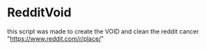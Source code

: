 # RedditVoid 

this script was made to create the VOID and clean the reddit cancer "https://www.reddit.com/r/place/" 
